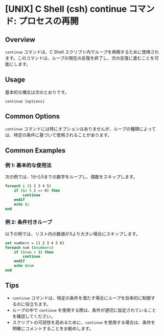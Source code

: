 # [UNIX] C Shell (csh) continue コマンド: プロセスの再開

## Overview
`continue` コマンドは、C Shell スクリプト内でループを再開するために使用されます。このコマンドは、ループの現在の反復を終了し、次の反復に進むことを可能にします。

## Usage
基本的な構文は次のとおりです。

```
continue [options]
```

## Common Options
`continue` コマンドには特にオプションはありませんが、ループの種類によっては、特定の条件に基づいて使用されることがあります。

## Common Examples

### 例 1: 基本的な使用法
次の例では、1から5までの数字をループし、偶数をスキップします。

```csh
foreach i (1 2 3 4 5)
    if ($i % 2 == 0) then
        continue
    endif
    echo $i
end
```

### 例 2: 条件付きループ
以下の例では、リスト内の数値が3より大きい場合にスキップします。

```csh
set numbers = (1 2 3 4 5 6)
foreach num ($numbers)
    if ($num > 3) then
        continue
    endif
    echo $num
end
```

## Tips
- `continue` コマンドは、特定の条件を満たす場合にループを効率的に制御するのに役立ちます。
- ループの中で `continue` を使用する際は、条件が適切に設定されていることを確認してください。
- スクリプトの可読性を高めるために、`continue` を使用する場合は、条件を明確にコメントすることをお勧めします。